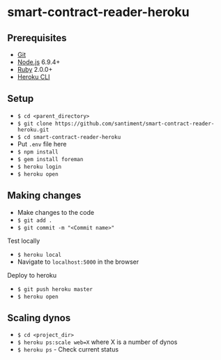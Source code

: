 # smart-contract-reader-heroku

## Prerequisites
- [Git](https://git-scm.com/book/en/v2/Getting-Started-Installing-Git)
- [Node.js](https://nodejs.org) 6.9.4+
- [Ruby](https://www.ruby-lang.org/en/documentation/installation/) 2.0.0+
- [Heroku CLI](https://devcenter.heroku.com/articles/getting-started-with-nodejs#set-up)

## Setup
- `$ cd <parent_directory>`
- `$ git clone https://github.com/santiment/smart-contract-reader-heroku.git`
- `$ cd smart-contract-reader-heroku`
- Put `.env` file here
- `$ npm install`
- `$ gem install foreman`
- `$ heroku login`
- `$ heroku open`

## Making changes
- Make changes to the code
- `$ git add .`
- `$ git commit -m "<Commit name>"`

Test locally
- `$ heroku local`
- Navigate to `localhost:5000` in the browser

Deploy to heroku
- `$ git push heroku master`
- `$ heroku open`

## Scaling dynos
- `$ cd <project_dir>`
- `$ heroku ps:scale web=X` where X is a number of dynos
- `$ heroku ps` - Check current status